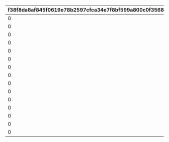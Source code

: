 |f38f8da8af845f0619e78b2597cfca34e7f8bf599a800c0f3568d50bc1292b2e|56a377bd0f822c408c20ccc93382a34ff980efc77f8cdd092c1f9dc2ea53115a|7cc5c56b1bedab3b54b0e9f7747563d7803ede1a12c7dfc85396eed1cb53b54c|d9a39ee7062eb54f862b2d9386539f6b4d474ee148da3397f976f4acc6127610|2472459b6b6101ce0b1d53f46618b7d4566a677601f35b97899f07d52a0185c2|1b6c7933c5f3866f313ebf69e56048d26bc22e5ad562e71e8df36ecbf63a659a|d62eae645f6b6ccc778e1dbb5a6a7ab3025c66c627107bdee11e85e15c6fd59b|152dd8825341d6870d2f6ded6f8e855009db50927be80e4fcefb1d654e876045|c283420f97973d4ec805ad1f8f012b12b0d3a6b4e883a95eeea509f0b1c50e44|c45378bafac128313808ba93333a8f35d8a872f25a0bc89aba56c0dc171e964f|f11ab4348d257a5d40bb56f3965c01aac94c5d1a3ddfcefce6a62e2a7df4885a|c78517a28a758b6bbc83b593b2b63a4dbb35819c2f25c68f60afb01f18a6fd59|22518c3673cc7f67fe297cff5a9a98f63fe290e6cc69415e8e39504752104a50|6bd8c3c6f09c885c5e871dc93412e6a171cff6dbda26fd51ed0ce1d2c911e8a7|a5e91296fccac6645f674783c6af1256571519018ab239dec61c5c879ec44b75|c333cb0ce2827d5219466dfb39ec723cb9caa8add889fd5a6a0ce65209d64a35|c5858c0f89286786ace690307276e80abb4587bddf326097cd99f98daaed0aea|05370d42e3e68bbe798a38f49dafa5a5f3e4e101805c1f4e9a44ce0891182990|2ff3b40f16e30310e4cdc44809617b4da5b85c19d3d48524ff65654485491faf|
| --- | --- | --- | --- | --- | --- | --- | --- | --- | --- | --- | --- | --- | --- | --- | --- | --- | --- | --- |
|0|1002200|2000000|94002|0|20004|1|50|0|0|2|1|2|12|0|23001|50|80|0|
|0|1002200|1600000|94002|0|20004|51|40|0|0|2|2|2|12|0|23001|100|80|0|
|0|1002200|1400000|94002|0|20004|101|40|0|0|2|3|2|12|0|23001|200|60|0|
|0|1002200|1200000|94002|0|20004|201|35|0|0|2|4|2|12|0|23001|500|60|0|
|0|1002200|1000000|94002|0|20004|501|35|0|0|2|5|2|12|0|23001|1000|40|0|
|0|1002200|800000|94002|0|20004|1001|30|0|0|2|6|2|12|0|23001|1500|40|0|
|0|1002200|600000|94002|0|20004|1501|25|0|0|2|7|2|12|0|23001|2000|40|0|
|0|1002200|600000|94002|0|20003|2001|25|0|0|2|8|2|12|0|23001|3000|80|0|
|0|1002200|400000|94002|0|20003|3001|20|0|0|2|9|2|12|0|23001|5000|60|0|
|0|1002200|300000|94002|0|20003|5001|15|0|0|2|10|2|12|0|23001|10000|40|0|
|0|1002200|200000|94002|0|20003|10001|10|0|0|2|11|2|12|0|23001|100000|20|0|
|0|1002200|100000|94002|0|20003|100001|5|0|0|2|12|2|12|0|23001|200000|12|0|
|0|1002200|80000|94002|0|20003|200001|5|0|0|2|13|2|12|0|23001|300000|8|0|
|0|1002200|60000|94002|0|20003|300001|5|0|0|2|14|2|12|0|23001|400000|5|0|
|0|1002200|50000|94002|0|20003|400001|5|0|0|2|15|2|12|0|23001|-1|3|0|
